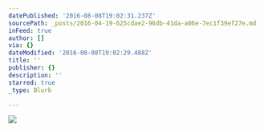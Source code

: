 ```yaml
---
datePublished: '2016-08-08T19:02:31.237Z'
sourcePath: _posts/2016-04-19-625cdae2-96db-41da-a06e-7ec1f39ef27e.md
inFeed: true
author: []
via: {}
dateModified: '2016-08-08T19:02:29.488Z'
title: ''
publisher: {}
description: ''
starred: true
_type: Blurb

---
```

![](https://the-grid-user-content.s3-us-west-2.amazonaws.com/88e6a8b8-ab54-44db-8936-e2bf2a1268fb.jpg)